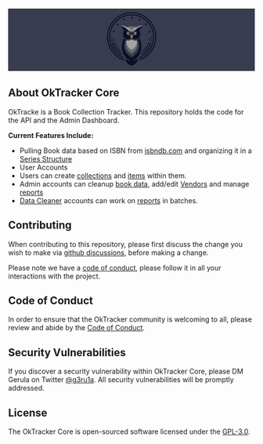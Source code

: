 <p align="center"><a href="https://beta.oktracker.com" target="_blank"><img src="./readme_img.png" width=""></a></p>

<p align="center">
<!-- <a href="https://travis-ci.org/laravel/framework"><img src="https://travis-ci.org/laravel/framework.svg" alt="Build Status"></a>
<a href="https://packagist.org/packages/laravel/framework"><img src="https://img.shields.io/packagist/dt/laravel/framework" alt="Total Downloads"></a>
<a href="https://packagist.org/packages/laravel/framework"><img src="https://img.shields.io/packagist/v/laravel/framework" alt="Latest Stable Version"></a>
<a href="https://packagist.org/packages/laravel/framework"><img src="https://img.shields.io/packagist/l/laravel/framework" alt="License"></a> -->
</p>

## About OkTracker Core

OkTracke is a Book Collection Tracker. This repository holds the code for the API and the Admin Dashboard.

**Current Features Include:**
- Pulling Book data based on ISBN from [isbndb.com](https://isbndb.com) and organizing it in a [Series Structure](../../wiki)
- User Accounts
- Users can create [collections](../../wiki) and [items](../../wiki) within them.
- Admin accounts can cleanup [book data](../../wiki), add/edit [Vendors](../../wiki) and manage [reports](../../wiki)
- [Data Cleaner](../../wiki) accounts can work on [reports](../../wiki) in batches.

## Contributing

When contributing to this repository, please first discuss the change you wish to make via [github discussions](https://github.com/g3ru1a/oktracker-core/discussions),
before making a change.

Please note we have a [code of conduct](/CODE_OF_CONDUCT.md), please follow it in all your interactions with the project.

## Code of Conduct

In order to ensure that the OkTracker community is welcoming to all, please review and abide by the [Code of Conduct](CODE_OF_CONDUCT.md).

## Security Vulnerabilities

If you discover a security vulnerability within OkTracker Core, please DM Gerula on Twitter [@g3ru1a](https://twitter.com/g3ru1a). All security vulnerabilities will be promptly addressed.

## License

The OkTracker Core is open-sourced software licensed under the [GPL-3.0](LICENSE).
